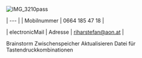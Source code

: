 ![IMG_3210pass](https://user-images.githubusercontent.com/75255909/135093357-46e9b607-54ea-4eb4-8657-ed3202517591.jpg)

| --- |
| Mobilnummer | 0664 185 47 18 |

| electronicMail | Adresse | riharstefan@aon.at |

Brainstorm  Zwischenspeicher
            Aktualisieren
            Datei für Tastendruckkombinationen
